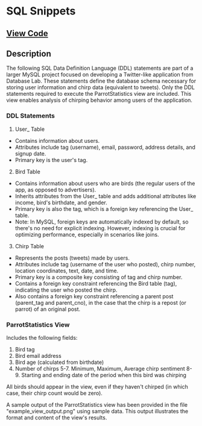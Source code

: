 # SQL Snippets 

## [View Code](https://github.com/ImTimTong/Projects/tree/main/SQL-Snippets)

## Description
The following SQL Data Definition Language (DDL) statements are part of a larger MySQL project focused on developing a Twitter-like application from Database Lab. These statements define the database schema necessary for storing user information and chirp data (equivalent to tweets). Only the DDL statements required to execute the ParrotStatistics view are included. This view enables analysis of chirping behavior among users of the application.

### DDL Statements
1. User_ Table
  - Contains information about users.
  - Attributes include tag (username), email, password, address details, and signup date.
  - Primary key is the user's tag.

2. Bird Table
  - Contains information about users who are birds (the regular users of the app, as opposed to advertisers).
  - Inherits attributes from the User_ table and adds additional attributes like income, bird's birthdate, and gender.
  - Primary key is also the tag, which is a foreign key referencing the User_ table.
  - Note: In MySQL, foreign keys are automatically indexed by default, so there's no need for explicit indexing. However, indexing is crucial for optimizing performance, especially in scenarios like joins.

3. Chirp Table
  - Represents the posts (tweets) made by users.
  - Attributes include tag (username of the user who posted), chirp number, location coordinates, text, date, and time.
  - Primary key is a composite key consisting of tag and chirp number.
  - Contains a foreign key constraint referencing the Bird table (tag), indicating the user who posted the chirp.
  - Also contains a foreign key constraint referencing a parent post (parent_tag and parent_cno), in the case that the chirp is a repost (or parrot) of an original post.

### ParrotStatistics View
Includes the following fields:
  1. Bird tag
  2. Bird email address
  3. Bird age (calculated from birthdate)
  4. Number of chirps
  5-7. Minimum, Maximum, Average chirp sentiment
  8-9. Starting and ending date of the period when this bird was chirping
      
All birds should appear in the view, even if they haven't chirped (in which case, their chirp count would be zero).

A sample output of the ParrotStatistics view has been provided in the file "example_view_output.png" using sample data. This output illustrates the format and content of the view's results.
